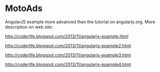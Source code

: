 MotoAds
=======

AngularJS example more advanced than the tutorial on angularjs.org.
More description on web site:

http://coderlife.blogspot.com/2013/11/angularjs-example.html

http://coderlife.blogspot.com/2013/11/angularjs-example2.html

http://coderlife.blogspot.com/2013/11/angularjs-example3.html

http://coderlife.blogspot.com/2013/11/angularjs-example4.html